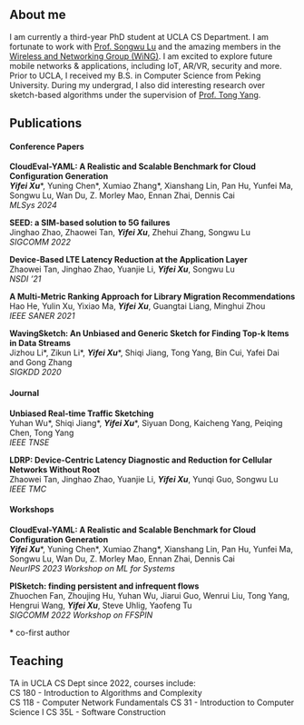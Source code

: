 ## About me


I am currently a third-year PhD student at UCLA CS Department. I am fortunate to work with [Prof. Songwu Lu](http://web.cs.ucla.edu/~slu/) and the amazing members in the [Wireless and Networking Group (WiNG)](http://metro.cs.ucla.edu). I am excited to explore future mobile networks & applications, including IoT, AR/VR, security and more. Prior to UCLA, I received my B.S. in Computer Science from Peking University. During my undergrad, I also did interesting research over sketch-based algorithms under the supervision of [Prof. Tong Yang](http://net.pku.edu.cn/~yangtong/).


## Publications


#### Conference Papers


**CloudEval-YAML: A Realistic and Scalable Benchmark for Cloud Configuration Generation** <br />
***Yifei Xu***\*, Yuning Chen\*, Xumiao Zhang\*, Xianshang Lin, Pan Hu, Yunfei Ma, Songwu Lu, Wan Du, Z. Morley Mao, Ennan Zhai, Dennis
Cai <br />
*MLSys 2024*


**SEED: a SIM-based solution to 5G failures** <br />
Jinghao Zhao, Zhaowei Tan, ***Yifei Xu***, Zhehui Zhang, Songwu Lu <br />
*SIGCOMM 2022*


**Device-Based LTE Latency Reduction at the Application Layer** <br />
Zhaowei Tan, Jinghao Zhao, Yuanjie Li, ***Yifei Xu***, Songwu Lu <br />
*NSDI ’21*


**A Multi-Metric Ranking Approach for Library Migration Recommendations** <br />
Hao He, Yulin Xu, Yixiao Ma, ***Yifei Xu***, Guangtai Liang, Minghui Zhou <br />
*IEEE SANER 2021*


**WavingSketch: An Unbiased and Generic Sketch for Finding Top-k Items in Data Streams** <br />
Jizhou Li\*, Zikun Li\*, ***Yifei Xu***\*, Shiqi Jiang, Tong Yang, Bin Cui, Yafei Dai and Gong Zhang <br />
*SIGKDD 2020*


#### Journal


**Unbiased Real-time Traffic Sketching** <br />
Yuhan Wu\*, Shiqi Jiang\*, ***Yifei Xu***\*, Siyuan Dong, Kaicheng Yang, Peiqing Chen, Tong Yang <br />
*IEEE TNSE*


**LDRP: Device-Centric Latency Diagnostic and Reduction for Cellular Networks Without Root** <br />
Zhaowei Tan, Jinghao Zhao, Yuanjie Li, ***Yifei Xu***, Yunqi Guo, Songwu Lu <br />
*IEEE TMC*


#### Workshops


**CloudEval-YAML: A Realistic and Scalable Benchmark for Cloud Configuration Generation** <br />
***Yifei Xu***\*, Yuning Chen\*, Xumiao Zhang\*, Xianshang Lin, Pan Hu, Yunfei Ma, Songwu Lu, Wan Du, Z. Morley Mao, Ennan Zhai, Dennis
Cai <br />
*NeurIPS 2023 Workshop on ML for Systems*


**PISketch: finding persistent and infrequent flows** <br />
Zhuochen Fan, Zhoujing Hu, Yuhan Wu, Jiarui Guo, Wenrui Liu, Tong Yang, Hengrui Wang, ***Yifei Xu***, Steve Uhlig, Yaofeng Tu <br />
*SIGCOMM 2022 Workshop on FFSPIN*


\* co-first author


## Teaching


TA in UCLA CS Dept since 2022, courses include: <br />
CS 180 - Introduction to Algorithms and Complexity <br />
CS 118 - Computer Network Fundamentals
CS 31 - Introduction to Computer Science I
CS 35L - Software Construction
